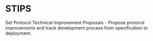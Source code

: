 # STIPS
Set Protocol Technical Improvement Proposals - Propose protocol improvements and track development process from specification to deployment.

